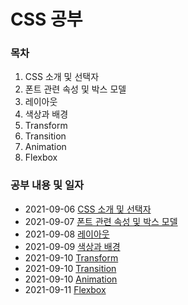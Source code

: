 # CSS 공부 

### 목차

1. CSS 소개 및 선택자
2. 폰트 관련 속성 및 박스 모델
3. 레이아웃
4. 색상과 배경
5. Transform
6. Transition
7. Animation
8. Flexbox

### 공부 내용 및 일자 

- 2021-09-06 [CSS 소개 및 선택자](./0906/README.md)
- 2021-09-07 [폰트 관련 속성 및 박스 모델](./0907/README.md)
- 2021-09-08 [레이아웃](./0908/README.md)
- 2021-09-09 [색상과 배경](./0909/README.md)
- 2021-09-10 [Transform](./0910/transform/README.md)
- 2021-09-10 [Transition](./0910/transition/README.md)
- 2021-09-10 [Animation](./0910/animation/README.md)
- 2021-09-11 [Flexbox](./0910/flexbox/README.md)
